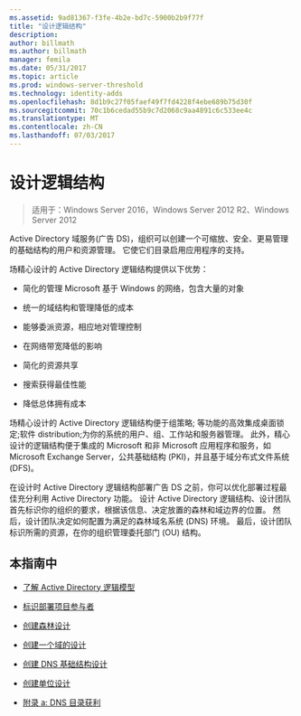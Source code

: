 ```yaml
---
ms.assetid: 9ad81367-f3fe-4b2e-bd7c-5900b2b9f77f
title: "设计逻辑结构"
description: 
author: billmath
ms.author: billmath
manager: femila
ms.date: 05/31/2017
ms.topic: article
ms.prod: windows-server-threshold
ms.technology: identity-adds
ms.openlocfilehash: 8d1b9c27f05faef49f7fd4228f4ebe689b75d30f
ms.sourcegitcommit: 70c1b6cedad55b9c7d2068c9aa4891c6c533ee4c
ms.translationtype: MT
ms.contentlocale: zh-CN
ms.lasthandoff: 07/03/2017
---
```

# <a name="designing-the-logical-structure"></a>设计逻辑结构

>适用于：Windows Server 2016，Windows Server 2012 R2、Windows Server 2012

Active Directory 域服务(广告 DS)，组织可以创建一个可缩放、安全、更易管理的基础结构的用户和资源管理。 它使它们目录启用应用程序的支持。  
  
场精心设计的 Active Directory 逻辑结构提供以下优势：  
  
-   简化的管理 Microsoft 基于 Windows 的网络，包含大量的对象  
  
-   统一的域结构和管理降低的成本  
  
-   能够委派资源，相应地对管理控制  
  
-   在网络带宽降低的影响  
  
-   简化的资源共享  
  
-   搜索获得最佳性能  
  
-   降低总体拥有成本  
  
场精心设计的 Active Directory 逻辑结构便于组策略; 等功能的高效集成桌面锁定;软件 distribution;为你的系统的用户、组、工作站和服务器管理。 此外，精心设计的逻辑结构便于集成的 Microsoft 和非 Microsoft 应用程序和服务，如 Microsoft Exchange Server，公共基础结构 (PKI)，并且基于域分布式文件系统 (DFS)。  
  
在设计时 Active Directory 逻辑结构部署广告 DS 之前，你可以优化部署过程最佳充分利用 Active Directory 功能。 设计 Active Directory 逻辑结构、设计团队首先标识你的组织的要求，根据该信息、决定放置的森林和域边界的位置。 然后，设计团队决定如何配置为满足的森林域名系统 (DNS) 环境。 最后，设计团队标识所需的资源，在你的组织管理委托部门 (OU) 结构。  
  
## <a name="in-this-guide"></a>本指南中  
  
-   [了解 Active Directory 逻辑模型](../../ad-ds/plan/Understanding-the-Active-Directory-Logical-Model.md)  
  
-   [标识部署项目参与者](../../ad-ds/plan/Identifying-the-Deployment-Project-Participants.md)  
  
-   [创建森林设计](../../ad-ds/plan/Creating-a-Forest-Design.md)  
  
-   [创建一个域的设计](../../ad-ds/plan/Creating-a-Domain-Design.md)  
  
-   [创建 DNS 基础结构设计](../../ad-ds/plan/Creating-a-DNS-Infrastructure-Design.md)  
  
-   [创建单位设计](../../ad-ds/plan/Creating-an-Organizational-Unit-Design.md)  
  
-   [附录 a: DNS 目录获利](../../ad-ds/plan/Appendix-A--DNS-Inventory.md)  
  


